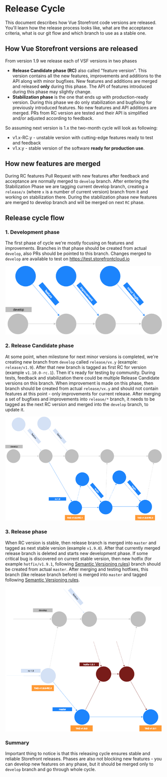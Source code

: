 # Release Cycle

This document describes how Vue Storefront code versions are released. You'll learn how the release process looks like, what are the acceptance criteria, what is our git flow and which branch to use as a stable one.

## How Vue Storefront versions are released

From version 1.9 we release each of VSF versions in two phases
- **Release Candidate phase (RC)** also called "feature version". This version contains all the new features, improvements and additions to the API along with minor bugfixes. New features and additions are merged and released **only** during this phase. The API of features introduced during this phase may slightly change.
- **Stabilization phase** is the one that ends up with production-ready version. During this phase we do only stabilization and bugfixing for previously introduced features. No new features and API additions are merged. PRs from RC version are tested and their API is simplified and/or adjusted according to feedback. 

So assuming next version is 1.x the two-month cycle will look as following:
- v1.x-RC.y - unstable version with cutting-edge features ready to test and feedback
- v1.x.y - stable version of the software **ready for production use**.

## How new features are merged

During RC features Pull Request with new features after feedback and acceptance are normally merged to `develop` branch. 
After entering the Stabilization Phase we are tagging current develop branch, creating a `release/x` (where `x` is a number of current version) branch from it and working on stabilization there. 
During the stabilization phase new features are merged to develop branch and will be merged on next `RC` phase.

## Release cycle flow

### 1. Development phase

The first phase of cycle we're mostly focusing on features and improvements. Branches in that phase should be created from actual `develop`, also PRs should be pointed to this branch. Changes merged to `develop` are available to test on https://test.storefrontcloud.io

![Development phase](./assets/release-cycle-1.png)

### 2. Release Candidate phase

At some point, when milestone for next minor versions is completed, we're creating new branch from `develop` called `release/vx.y` (example: `release/v1.9`).
After that new branch is tagged as first RC for version (example `v1.10.0-rc.1`). Then it's ready for testing by community.
During tests, feedback and stabilization there could be multiple Release Candidate versions on this branch. When improvement is made on this phase, then branch should be created from actual `release/vx.y` and should not contain features at this point - only improvements for current release.
After merging a set of bugfixes and improvements into `release/*` branch, it needs to be tagged as the next RC version and merged into the `develop` branch, to update it.

![Release Candidate phase](./assets/release-cycle-2.png)

### 3. Release phase

When RC version is stable, then release branch is merged into `master` and tagged as next stable version (example `v1.9.0`). After that currently merged release branch is deleted and starts new development phase. If some critical bug is discovered on current stable version, then new hotfix (for example `hotfix/v1.9.1`, following [Semantic Versioning rules](https://semver.org/)) branch should be created from actual `master`. After merging and testing hotfixes, this branch (like release branch before) is merged into `master` and tagged following [Semantic Versioning rules](https://semver.org/).

![Release phase](./assets/release-cycle-3.png)

### Summary

Important thing to notice is that this releasing cycle ensures stable and reliable Storefront releases. Phases are also not blocking new features - you can develop new features on any phase, but it should be merged only to `develop` branch and go through whole cycle.
